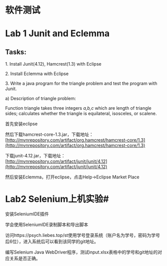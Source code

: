 # 软件测试

# Lab 1 Junit and Eclemma

## Tasks:

1. Install Junit(4.12), Hamcrest(1.3) with Eclipse

2. Install Eclemma with Eclipse

3. Write a java program for the triangle problem and test the program with Junit. 

a) Description of triangle problem:

Function triangle takes three integers *a,b,c* which are length of triangle sides; calculates whether the triangle is equilateral, isosceles, or scalene. 

首先安装eclipse

然后下载hamcrest-core-1.3.jar，下载地址：[http://mvnrepository.com/artifact/org.hamcrest/hamcrest-core/1.3](http://mvnrepository.com/artifact/org.hamcrest/hamcrest-core/1.3)

下载junit-4.12.jar，下载地址：[http://mvnrepository.com/artifact/junit/junit/4.12](http://mvnrepository.com/artifact/junit/junit/4.12)

然后安装Eclemma，打开eclipse，点击Help->Eclipse Market Place



# Lab2 Selenium上机实验#

安装SeleniumIDE插件

学会使用SeleniumIDE录制脚本和导出脚本

访问https://psych.liebes.top/st使用学号登录系统（账户名为学号，密码为学号后6位），进入系统后可以看到该同学的git地址。

编写Selenium Java WebDriver程序，测试input.xlsx表格中的学号和git地址的对应关系是否正确。